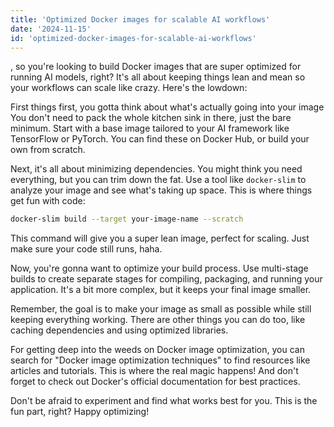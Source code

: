 ```yaml
---
title: 'Optimized Docker images for scalable AI workflows'
date: '2024-11-15'
id: 'optimized-docker-images-for-scalable-ai-workflows'
---
```


, so you're looking to build Docker images that are super optimized for running AI models, right?  It's all about keeping things lean and mean so your workflows can scale like crazy.  Here's the lowdown:

First things first, you gotta think about what's actually going into your image  You don't need to pack the whole kitchen sink in there, just the bare minimum. Start with a base image tailored to your AI framework like TensorFlow or PyTorch. You can find these on Docker Hub, or build your own from scratch.

Next, it's all about minimizing dependencies.  You might think you need everything, but you can trim down the fat. Use a tool like `docker-slim` to analyze your image and see what's taking up space. This is where things get fun with code:

```bash
docker-slim build --target your-image-name --scratch
```

This command will give you a super lean image, perfect for scaling.  Just make sure your code still runs, haha. 

Now,  you're gonna want to optimize your build process.  Use multi-stage builds to create separate stages for compiling, packaging, and running your application. It's a bit more complex, but it keeps your final image smaller. 

Remember, the goal is to make your image as small as possible while still keeping everything working.  There are other things you can do too, like caching dependencies and using optimized libraries.

For getting deep into the weeds on Docker image optimization, you can search for "Docker image optimization techniques" to find resources like articles and tutorials. This is where the real magic happens! And don't forget to check out Docker's official documentation for best practices. 

Don't be afraid to experiment and find what works best for you. This is the fun part, right? Happy optimizing!
